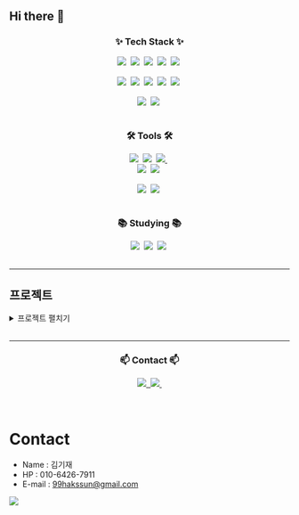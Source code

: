 ## Hi there 👋

<!--
**kijae-kim/kijae-kim** is a ✨ _special_ ✨ repository because its `README.md` (this file) appears on your GitHub profile.

Here are some ideas to get you started:

<div align="center">
  <img src="https://github.com/kijae-kim/kijae-kim/assets/101691440/92118a53-c5b6-40bc-b130-bf8c398d7b51" />
</div>

<!--내용 부분-->
<h3 align="center">✨ Tech Stack ✨</h3>
<div align="center">
  <img src="https://img.shields.io/badge/python-3670A0?style=for-the-badge&logo=python&logoColor=ffdd54" />&nbsp
  <img src="https://img.shields.io/badge/fastapi-009688?style=for-the-badge&logo=fastapi&logoColor=white" />&nbsp
  <img src="https://img.shields.io/badge/tensorflow-FF6F00.svg?style=for-the-badge&logo=tensorflow&logoColor=white" />&nbsp
  <img src="https://img.shields.io/badge/pytorch-EE4C2C.svg?style=for-the-badge&logo=pythorch&logoColor=white" />&nbsp
  <img src="https://img.shields.io/badge/opencv-5C3EE8.svg?style=for-the-badge&logo=opencv&logoColor=white" />&nbsp
</div>

<br>

<div align="center">
  <img src="https://img.shields.io/badge/react-20232a.svg?style=for-the-badge&logo=react&logoColor=61DAFB" />&nbsp
  <img src="https://img.shields.io/badge/javascript-F7DF1E.svg?style=for-the-badge&logo=javascript&logoColor=20232a" />&nbsp
  <img src="https://img.shields.io/badge/html5-E34F26.svg?style=for-the-badge&logo=html5&logoColor=white" />&nbsp
  <img src="https://img.shields.io/badge/Node.js-5FA04E?style=for-the-badge&logo=Node.js&logoColor=white" />&nbsp
  <img src="https://img.shields.io/badge/css3-1572B6.svg?style=for-the-badge&logo=css3&logoColor=white" />&nbsp
</div>

<br>

<div align="center">
  <img src="https://img.shields.io/badge/mysql-4479A1?style=for-the-badge&logo=mysql&logoColor=white" />&nbsp
  <img src="https://img.shields.io/badge/mongodb-47A248?style=for-the-badge&logo=mongodb&logoColor=white" />&nbsp
</div>



<br>

<h3 align="center">🛠 Tools 🛠</h3>
<div align="center">
  <img src="https://img.shields.io/badge/git-F05033.svg?style=for-the-badge&logo=git&logoColor=white" />&nbsp
  <img src="https://img.shields.io/badge/github-181717.svg?style=for-the-badge&logo=github&logoColor=white" />&nbsp
  <a href="https://www.notion.so/kijae-kim/Kijae-Kim-AI-Developer-fc55dc5e0fc546329947eb18afa93cf8?pvs=4">
    <img src="https://img.shields.io/badge/Notion-F3F3F3.svg?style=for-the-badge&logo=notion&logoColor=black" />
  </a>&nbsp
    
</div>

<div align="center">
  <img src="https://img.shields.io/badge/adobe%20photoshop-08253c.svg?style=for-the-badge&logo=adobe%20photoshop&logoColor=37abff" />&nbsp
  <img src="https://img.shields.io/badge/figma-F24E1E.svg?style=for-the-badge&logo=figma&logoColor=white" />&nbsp
</div>

<br>

<div align="center">
  <img src="https://img.shields.io/badge/pycharm-2C2C32.svg?style=for-the-badge&logo=pycharm&logoColor=578B34" />&nbsp
  <img src="https://img.shields.io/badge/jupyter-2C2C32.svg?style=for-the-badge&logo=jupyter&logoColor=F37726" />&nbsp
<!--   <img src="https://img.shields.io/badge/Colab-2C2C32.svg?style=for-the-badge&logo=googlecolab&logoColor=F9AB00" />&nbsp -->
</div>

<br>


<h3 align="center">📚 Studying 📚</h3>
<div align="center">
  <img src="https://img.shields.io/badge/typescript-007ACC.svg?style=for-the-badge&logo=typescript&logoColor=white" />&nbsp
  <img src="https://img.shields.io/badge/React%20Query-FF4154?style=for-the-badge&logo=react%20query&logoColor=white" />&nbsp
  <img src="https://img.shields.io/badge/Recoil-3578E5?style=for-the-badge&logo=recoil&logoColor=white" />&nbsp
</div>

<br>
<hr>

## 프로젝트
<details>
<summary>프로젝트 펼치기</summary>


###  [ KDT 1차 프로젝트 | MindGlow ](https://github.com/kijae-kim/MindGlow)
> 심리상담 어플리케이션
>
> 

![메인](https://github.com/user-attachments/assets/029f7a0d-a131-4292-bada-857edb4db8ef)

<br/>
<hr>

###  [ KDT 2차 프로젝트 | JBTI ](https://github.com/kijae-kim/JBTI)
> 유저의 MBTI유형을 바탕으로 직업을 추천해주는 어플리케이션 서비스
>
> 

![메인](https://github.com/user-attachments/assets/3f4098bd-66bc-466f-b68d-87b8ae02041b)


<br>
<hr>

###  [ KDT 3차 프로젝트 | Auto-Aware ](https://github.com/kijae-kim/Auto_Aware)
> 운전 중 발생하는 피로, 주의력 저하로 인한 사고와 도난에 대처 하기 위한 운전자 보조 서비스
> 
![AutoAware(Title).pdf](https://github.com/user-attachments/files/16941396/AutoAware.pdf)


</details>

<br/>
<hr>

<h3 align="center">📫 Contact 📫</h3>
<div align="center">
  <a href="https://kiitstudy.tistory.com">
    <img src="https://img.shields.io/badge/tistory-FC4C02?style=for-the-badge&logo=tistory&logoColor=white" />&nbsp
  </a>
  <a href="mailto:99hakssun@gmail.com">
    <img
      src="https://img.shields.io/badge/99hakssun@gmail.com-D14836?style=for-the-badge&logo=gmail&logoColor=white"/>&nbsp
  </a>
</div>

<br>

<div align="center">
<!--   ![Anurag's GitHub stats](https://github-readme-stats.vercel.app/api?username=kijae-kim&show_icons=true&theme=radical) -->
</div>

<br>

# **Contact**
- Name : 김기재
- HP : 010-6426-7911
- E-mail : 99hakssun@gmail.com
<a href="https://www.notion.so/kijae-kim/Kijae-Kim-AI-Developer-fc55dc5e0fc546329947eb18afa93cf8?pvs=4">
    <img src="https://img.shields.io/badge/Notion-F3F3F3.svg?style=for-the-badge&logo=notion&logoColor=black" />
  </a>
